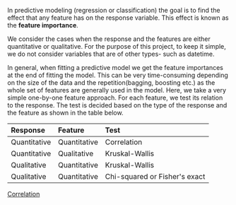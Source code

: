 In predictive modeling (regression or classification) the goal is to
find the effect that any feature has on the response variable. This
effect is known as the **feature importance**.

We consider the cases when the response and the features are either
quantitative or qualitative. For the purpose of this project, to keep it
simple, we do not consider variables that are of other types- such as
datetime.

In general, when fitting a predictive model we get the feature
importances at the end of fitting the model. This can be very
time-consuming depending on the size of the data and the
repetition(bagging, boosting etc.) as the whole set of features are
generally used in the model. Here, we take a very simple one-by-one
feature approach. For each feature, we test its relation to the
response. The test is decided based on the type of the response and the
feature as shown in the table below.

<table>
<thead>
<tr class="header">
<th align="left">Response</th>
<th align="left">Feature</th>
<th align="left">Test</th>
</tr>
</thead>
<tbody>
<tr class="odd">
<td align="left">Quantitative</td>
<td align="left">Quantitative</td>
<td align="left">Correlation</td>
</tr>
<tr class="even">
<td align="left">Quantitative</td>
<td align="left">Qualitative</td>
<td align="left">Kruskal-Wallis</td>
</tr>
<tr class="odd">
<td align="left">Qualitative</td>
<td align="left">Quantitative</td>
<td align="left">Kruskal-Wallis</td>
</tr>
<tr class="even">
<td align="left">Qualitative</td>
<td align="left">Quantitative</td>
<td align="left">Chi-squared or Fisher's exact</td>
</tr>
</tbody>
</table>

[Correlation](https://en.wikipedia.org/wiki/Pearson_product-moment_correlation_coefficient#Testing_using_Student.27s_t-distribution)
